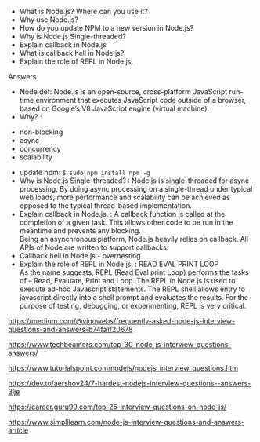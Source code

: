- What is Node.js? Where can you use it?
- Why use Node.js?
- How do you update NPM to a new version in Node.js?
- Why is Node.js Single-threaded?
- Explain callback in Node.js
- What is callback hell in Node.js?
- Explain the role of REPL in Node.js.

Answers
- Node def: Node.js is an open-source, cross-platform JavaScript run-time environment that executes JavaScript code outside of a browser, based on Google’s V8 JavaScript engine (virtual machine). 
- Why? : 
 * non-blocking
 * async
 * concurrency
 * scalability
- update npm: `$ sudo npm install npm -g`
- Why is Node.js Single-threaded? : 
Node.js is single-threaded for async processing. 
By doing async processing on a single-thread under typical web loads, 
more performance and scalability can be achieved as opposed to the typical thread-based implementation. 
- Explain callback in Node.js. :
A callback function is called at the completion of a given task. 
This allows other code to be run in the meantime and prevents any blocking.  
Being an asynchronous platform, Node.js heavily relies on callback. 
All APIs of Node are written to support callbacks. 
- Callback hell in Node.js - overnesting
- Explain the role of REPL in Node.js. : READ EVAL PRINT LOOP  
As the name suggests, REPL (Read Eval print Loop) performs the tasks of – Read, Evaluate, Print and Loop. The REPL in Node.js is used to execute ad-hoc Javascript statements. The REPL shell allows entry to javascript directly into a shell prompt and evaluates the results. For the purpose of testing, debugging, or experimenting, REPL is very critical.  

https://medium.com/@vigowebs/frequently-asked-node-js-interview-questions-and-answers-b74fa1f20678

https://www.techbeamers.com/top-30-node-js-interview-questions-answers/

https://www.tutorialspoint.com/nodejs/nodejs_interview_questions.htm

https://dev.to/aershov24/7-hardest-nodejs-interview-questions--answers-3lje

https://career.guru99.com/top-25-interview-questions-on-node-js/

https://www.simplilearn.com/node-js-interview-questions-and-answers-article
